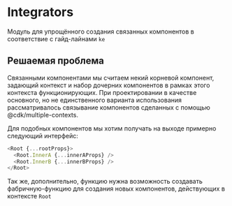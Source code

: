 # Integrators

Модуль для упрощённого создания связанных компонентов в соответствие с
гайд-лайнами `ke`

## Решаемая проблема

Связанными компонентами мы считаем некий корневой компонент, задающий контекст
и набор дочерних компонентов в рамках этого контекста функционирующих.
При проектировании в качестве основного, но не единственного варианта
использования рассматривалось связывание компонентов сделанных с помощью
@cdk/multiple-contexts.

Для подобных компонентов мы хотим получать на выходе примерно следующий интерфейс:
```typescript jsx
<Root {...rootProps}>
  <Root.InnerA {...innerAProps} />
  <Root.InnerB {...innerBProps} />
</Root>
```
Так же, дополнительно, функцию нужна возможность создавать фабричную-функцию для
создания новых компонентов, действующих в контексте `Root`
